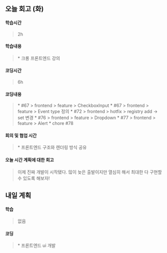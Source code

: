 ## 오늘 회고 (화)

#### 학습시간   
> 2h

#### 학습내용   
> \* 크롱 프론트엔드 강의

#### 코딩시간
> 6h

#### 코딩내용
> \* #67 > frontend > feature > CheckboxInput
> \* #67 > frontend > feature > Event type 정의
> \* #72 > frontend > hotfix > registry add -> set 변경
> \* #76 > frontend > feature > Dropdown 
> \* #77 > frontend > feature > Alert 
> \* chore #78

#### 회의 및 협업 시간
> \* 프론트엔드 구조와 렌더링 방식 공유

#### 오늘 시간 계획에 대한 회고
> 이제 진짜 개발이 시작됐다.
> 많이 늦은 출발이지만 열심히 해서 최대한 다 구현할 수 있도록 해보자!

## 내일 계획

#### 학습
> 없음

#### 코딩
> \* 프론트엔드 ui 개발
